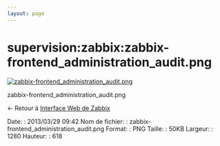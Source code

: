 ```yaml
---
layout: page
---
```


supervision:zabbix:zabbix-frontend\_administration\_audit.png
=============================================================

[![zabbix-frontend\_administration\_audit.png](../..//assets/media/supervision/zabbix/zabbix-frontend_administration_audit.png@cache=&w=900&h=434 "zabbix-frontend_administration_audit.png")](../..//assets/media/supervision/zabbix/zabbix-frontend_administration_audit.png@cache= "Afficher le fichier original")

zabbix-frontend\_administration\_audit.png

← Retour à [Interface Web de
Zabbix](../../../zabbix/zabbix-interface.html "zabbix:zabbix-interface")

Date:
:   2013/03/29 09:42
Nom de fichier:
:   zabbix-frontend\_administration\_audit.png
Format:
:   PNG
Taille:
:   50KB
Largeur:
:   1280
Hauteur:
:   618

